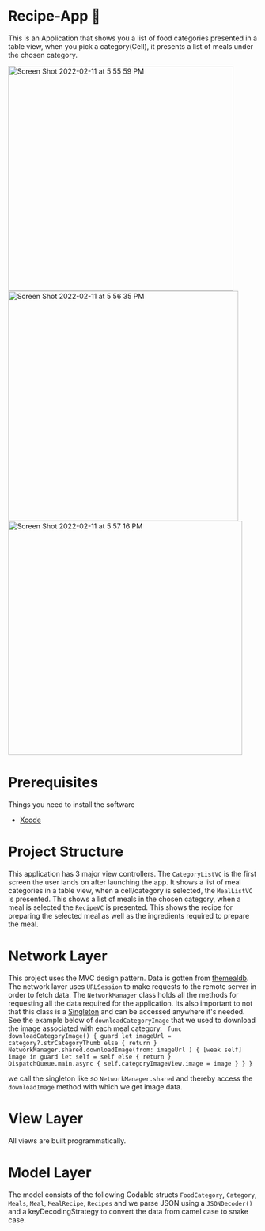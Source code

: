 # Recipe-App 🥘
This is an Application that shows you a list of food categories presented in a table view, when you pick a category(Cell), it presents a list of meals under the chosen category. 

<img width="455" alt="Screen Shot 2022-02-11 at 5 55 59 PM" src="https://user-images.githubusercontent.com/61053657/153686390-3a1b19ee-5d4f-4611-aeed-710e20031275.png">

<img width="465" alt="Screen Shot 2022-02-11 at 5 56 35 PM" src="https://user-images.githubusercontent.com/61053657/153686422-b090b983-903d-44b5-b559-ddcf6d4c6a16.png">

<img width="473" alt="Screen Shot 2022-02-11 at 5 57 16 PM" src="https://user-images.githubusercontent.com/61053657/153686448-db49c38d-6128-4edf-aa36-8968e5007eb6.png">

# Prerequisites
Things you need to install the software 
- [Xcode](https://developer.apple.com/xcode/)

# Project Structure
This application has 3 major view controllers. The `CategoryListVC` is the first screen the user lands on after launching the app. It shows a list of meal categories in a table view, when a cell/category is selected, the `MealListVC` is presented. This shows a list of meals in the chosen category, when a meal is selected the `RecipeVC` is presented. This shows the recipe for preparing the selected meal as well as the ingredients required to prepare the meal.

# Network Layer
This project uses the MVC design pattern.
Data is gotten from [themealdb](https://www.themealdb.com).
The network layer uses `URLSession` to make requests to the remote server in order to fetch data.
The `NetworkManager` class holds all the methods for requesting all the data required for the application. Its also important to not that this class is a [Singleton](https://developer.apple.com/documentation/swift/cocoa_design_patterns/managing_a_shared_resource_using_a_singleton) and can be accessed anywhere it's needed.
See the example below of `downloadCategoryImage` that we used to download the image associated with each meal category.
` func downloadCategoryImage() {
        guard let imageUrl = category?.strCategoryThumb else { return }
        NetworkManager.shared.downloadImage(from: imageUrl ) { [weak self] image in
            guard let self = self else { return }
            DispatchQueue.main.async {
                self.categoryImageView.image = image
            }
        }
    }`
    
  we call the singleton like so `NetworkManager.shared` and thereby access the `downloadImage` method with which we get image data.
  
  # View Layer
  All views are built programmatically.
  
  # Model Layer
  The model consists of the following Codable structs `FoodCategory`, `Category`, `Meals`, `Meal`, `MealRecipe`, `Recipes` and we parse JSON using a `JSONDecoder()`   and a keyDecodingStrategy to convert the data from camel case to snake case.
  

